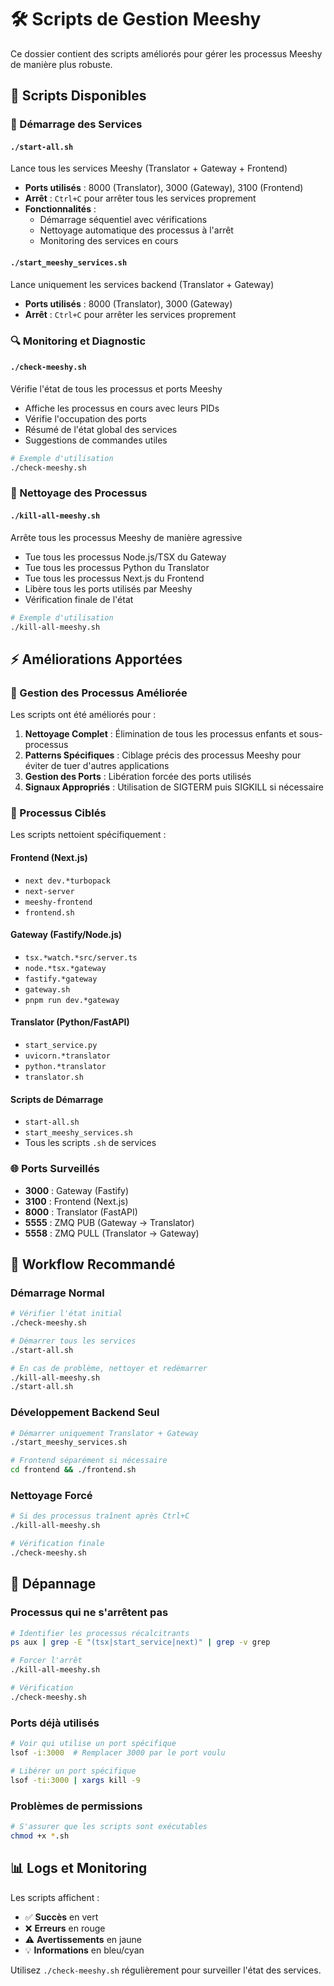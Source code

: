 # 🛠️ Scripts de Gestion Meeshy

Ce dossier contient des scripts améliorés pour gérer les processus Meeshy de manière plus robuste.

## 📝 Scripts Disponibles

### 🚀 Démarrage des Services

#### `./start-all.sh` 
Lance tous les services Meeshy (Translator + Gateway + Frontend)
- **Ports utilisés** : 8000 (Translator), 3000 (Gateway), 3100 (Frontend)
- **Arrêt** : `Ctrl+C` pour arrêter tous les services proprement
- **Fonctionnalités** :
  - Démarrage séquentiel avec vérifications
  - Nettoyage automatique des processus à l'arrêt
  - Monitoring des services en cours

#### `./start_meeshy_services.sh`
Lance uniquement les services backend (Translator + Gateway)
- **Ports utilisés** : 8000 (Translator), 3000 (Gateway)
- **Arrêt** : `Ctrl+C` pour arrêter les services proprement

### 🔍 Monitoring et Diagnostic

#### `./check-meeshy.sh`
Vérifie l'état de tous les processus et ports Meeshy
- Affiche les processus en cours avec leurs PIDs
- Vérifie l'occupation des ports
- Résumé de l'état global des services
- Suggestions de commandes utiles

```bash
# Exemple d'utilisation
./check-meeshy.sh
```

### 🛑 Nettoyage des Processus

#### `./kill-all-meeshy.sh`
Arrête tous les processus Meeshy de manière agressive
- Tue tous les processus Node.js/TSX du Gateway
- Tue tous les processus Python du Translator  
- Tue tous les processus Next.js du Frontend
- Libère tous les ports utilisés par Meeshy
- Vérification finale de l'état

```bash
# Exemple d'utilisation
./kill-all-meeshy.sh
```

## ⚡ Améliorations Apportées

### 🔧 Gestion des Processus Améliorée

Les scripts ont été améliorés pour :

1. **Nettoyage Complet** : Élimination de tous les processus enfants et sous-processus
2. **Patterns Spécifiques** : Ciblage précis des processus Meeshy pour éviter de tuer d'autres applications
3. **Gestion des Ports** : Libération forcée des ports utilisés
4. **Signaux Appropriés** : Utilisation de SIGTERM puis SIGKILL si nécessaire

### 🎯 Processus Ciblés

Les scripts nettoient spécifiquement :

#### Frontend (Next.js)
- `next dev.*turbopack`
- `next-server`
- `meeshy-frontend`
- `frontend.sh`

#### Gateway (Fastify/Node.js)
- `tsx.*watch.*src/server.ts`
- `node.*tsx.*gateway`
- `fastify.*gateway`
- `gateway.sh`
- `pnpm run dev.*gateway`

#### Translator (Python/FastAPI)
- `start_service.py`
- `uvicorn.*translator`
- `python.*translator`
- `translator.sh`

#### Scripts de Démarrage
- `start-all.sh`
- `start_meeshy_services.sh`
- Tous les scripts `.sh` de services

### 🌐 Ports Surveillés
- **3000** : Gateway (Fastify)
- **3100** : Frontend (Next.js)
- **8000** : Translator (FastAPI)
- **5555** : ZMQ PUB (Gateway → Translator)
- **5558** : ZMQ PULL (Translator → Gateway)

## 🚦 Workflow Recommandé

### Démarrage Normal
```bash
# Vérifier l'état initial
./check-meeshy.sh

# Démarrer tous les services
./start-all.sh

# En cas de problème, nettoyer et redémarrer
./kill-all-meeshy.sh
./start-all.sh
```

### Développement Backend Seul
```bash
# Démarrer uniquement Translator + Gateway
./start_meeshy_services.sh

# Frontend séparément si nécessaire
cd frontend && ./frontend.sh
```

### Nettoyage Forcé
```bash
# Si des processus traînent après Ctrl+C
./kill-all-meeshy.sh

# Vérification finale
./check-meeshy.sh
```

## 🔧 Dépannage

### Processus qui ne s'arrêtent pas
```bash
# Identifier les processus récalcitrants
ps aux | grep -E "(tsx|start_service|next)" | grep -v grep

# Forcer l'arrêt
./kill-all-meeshy.sh

# Vérification
./check-meeshy.sh
```

### Ports déjà utilisés
```bash
# Voir qui utilise un port spécifique
lsof -i:3000  # Remplacer 3000 par le port voulu

# Libérer un port spécifique
lsof -ti:3000 | xargs kill -9
```

### Problèmes de permissions
```bash
# S'assurer que les scripts sont exécutables
chmod +x *.sh
```

## 📊 Logs et Monitoring

Les scripts affichent :
- ✅ **Succès** en vert
- ❌ **Erreurs** en rouge  
- ⚠️ **Avertissements** en jaune
- 💡 **Informations** en bleu/cyan

Utilisez `./check-meeshy.sh` régulièrement pour surveiller l'état des services.
